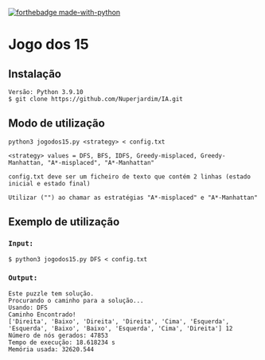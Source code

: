 [![forthebadge made-with-python](http://ForTheBadge.com/images/badges/made-with-python.svg)](https://www.python.org/)

# Jogo dos 15

## Instalação

```
Versão: Python 3.9.10
$ git clone https://github.com/Nuperjardim/IA.git
```

## Modo de utilização

```
python3 jogodos15.py <strategy> < config.txt

<strategy> values = DFS, BFS, IDFS, Greedy-misplaced, Greedy-Manhattan, "A*-misplaced", "A*-Manhattan"

config.txt deve ser um ficheiro de texto que contém 2 linhas (estado inicial e estado final)

Utilizar ("") ao chamar as estratégias "A*-misplaced" e "A*-Manhattan"
```

## Exemplo de utilização

### `Input:`

```
$ python3 jogodos15.py DFS < config.txt
```

### `Output:`

```
Este puzzle tem solução.
Procurando o caminho para a solução...
Usando: DFS
Caminho Encontrado!
['Direita', 'Baixo', 'Direita', 'Direita', 'Cima', 'Esquerda', 'Esquerda', 'Baixo', 'Baixo', 'Esquerda', 'Cima', 'Direita'] 12
Número de nós gerados: 47853
Tempo de execução: 18.618234 s
Memória usada: 32620.544
